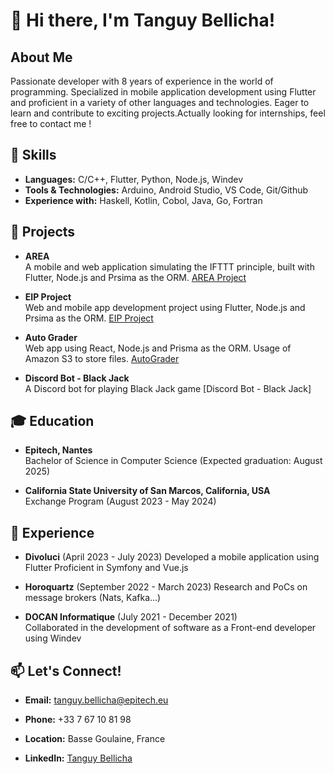 # 👋 Hi there, I'm Tanguy Bellicha!

## About Me
Passionate developer with 8 years of experience in the world of programming. Specialized in mobile application development using Flutter and proficient in a variety of other languages and technologies. Eager to learn and contribute to exciting projects.Actually looking for internships, feel free to contact me !

## 💼 Skills
- **Languages:** C/C++, Flutter, Python, Node.js, Windev
- **Tools & Technologies:** Arduino, Android Studio, VS Code, Git/Github
- **Experience with:** Haskell, Kotlin, Cobol, Java, Go, Fortran

## 🚀 Projects
- **AREA**  
  A mobile and web application simulating the IFTTT principle, built with Flutter, Node.js and Prsima as the ORM.
  [AREA Project](#)

- **EIP Project**  
  Web and mobile app development project using Flutter, Node.js and Prsima as the ORM.
  [EIP Project](https://github.com/H-chauvet/RISU)
  
- **Auto Grader**  
  Web app using React, Node.js and Prisma as the ORM. Usage of Amazon S3 to store files.
  [AutoGrader](https://github.com/tbellicha/AutoGrader/tree/main)

- **Discord Bot - Black Jack**  
  A Discord bot for playing Black Jack game
  [Discord Bot - Black Jack]

## 🎓 Education
- **Epitech, Nantes**  
  Bachelor of Science in Computer Science (Expected graduation: August 2025)

- **California State University of San Marcos, California, USA**  
  Exchange Program (August 2023 - May 2024)

## 💼 Experience
- **Divoluci** (April 2023 - July 2023)
  Developed a mobile application using Flutter
  Proficient in Symfony and Vue.js
  
- **Horoquartz** (September 2022 - March 2023)
  Research and PoCs on message brokers (Nats, Kafka...)

- **DOCAN Informatique** (July 2021 - December 2021)  
  Collaborated in the development of software as a Front-end developer using Windev

## 📫 Let's Connect!
- **Email:** tanguy.bellicha@epitech.eu
- **Phone:** +33 7 67 10 81 98
- **Location:** Basse Goulaine, France

- **LinkedIn:** [Tanguy Bellicha](https://www.linkedin.com/in/tanguy-bellicha/)
